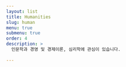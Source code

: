 ```yaml
---
layout: list
title: Humanities
slug: human
menu: true
submenu: true
order: 4
description: >
  인문학과 경영 및 경제이론, 심리학에 관심이 있습니다.
  
---
```

